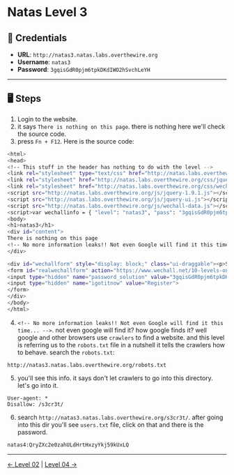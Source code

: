 # Natas Level 3

## 🧪 Credentials

- **URL**: `http://natas3.natas.labs.overthewire.org`
- **Username**: `natas3`
- **Password**: `3gqisGdR0pjm6tpkDKdIWO2hSvchLeYH`

---

## 🖥️ Steps

1. Login to the website.
2. it says `There is nothing on this page`. there is nothing here we'll check the source code.
3. press `Fn + F12`. Here is the source code:
```bash
<html>
<head>
<!-- This stuff in the header has nothing to do with the level -->
<link rel="stylesheet" type="text/css" href="http://natas.labs.overthewire.org/css/level.css">
<link rel="stylesheet" href="http://natas.labs.overthewire.org/css/jquery-ui.css">
<link rel="stylesheet" href="http://natas.labs.overthewire.org/css/wechall.css">
<script src="http://natas.labs.overthewire.org/js/jquery-1.9.1.js"></script>
<script src="http://natas.labs.overthewire.org/js/jquery-ui.js"></script>
<script src="http://natas.labs.overthewire.org/js/wechall-data.js"></script><script src="http://natas.labs.overthewire.org/js/wechall.js"></script>
<script>var wechallinfo = { "level": "natas3", "pass": "3gqisGdR0pjm6tpkDKdIWO2hSvchLeYH" };</script></head>
<body>
<h1>natas3</h1>
<div id="content">
There is nothing on this page
<!-- No more information leaks!! Not even Google will find it this time... -->
</div>

<div id="wechallform" style="display: block;" class="ui-draggable"><p>Submit token</p>
<form id="realwechallform" action="https://www.wechall.net/10-levels-on-Natas.html" enctype="application/x-www-form-urlencoded" method="post"><input type="hidden" name="wfid" value="4">
<input type="hidden" name="password_solution" value="3gqisGdR0pjm6tpkDKdIWO2hSvchLeYH">
<input type="hidden" name="igotitnow" value="Register">
</form>
</div>
</body>
</html>
```
4. `<!-- No more information leaks!! Not even Google will find it this time... -->`. not even google will find it? how google finds it? well google and other browsers use `crawlers` to find a website. and this level is referring us to the `robots.txt` file in a nutshell it tells the crawlers how to behave. search the `robots.txt`:
```
http://natas3.natas.labs.overthewire.org/robots.txt
```
5. you'll see this info. it says don't let crawlers to go into this directory. let's go into it.

```
User-agent: *
Disallow: /s3cr3t/
```
6. search `http://natas3.natas.labs.overthewire.org/s3cr3t/`. after going into this dir you'll see `users.txt` file, click on that and there is the password.
```
natas4:QryZXc2e0zahULdHrtHxzyYkj59kUxLQ
```
---
[← Level 02](./level02.md) | [Level 04 →](./level04.md)
